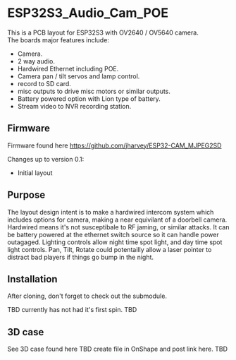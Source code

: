 # ESP32S3_Audio_Cam_POE

This is a PCB layout for ESP32S3 with OV2640 / OV5640 camera.  
The boards major features include:
* Camera.
* 2 way audio.
* Hardwired Ethernet including POE.
* Camera pan / tilt servos and lamp control.
* record to SD card.
* misc outputs to drive misc motors or similar outputs. 
* Battery powered option with Lion type of battery. 
* Stream video to NVR recording station. 

## Firmware
Firmware found here https://github.com/jharvey/ESP32-CAM_MJPEG2SD


Changes up to version 0.1:
* Initial layout

## Purpose

The layout design intent is to make a hardwired intercom system which includes options for camera, making a near equivilant of a doorbell camera. Hardwired means it's not susceptibale to RF jaming, or similar attacks. It can be battery powered at the ethernet switch source so it can handle power outagaged. Lighting controls allow night time spot light, and day time spot light controls. Pan, Tilt, Rotate could potentailly allow a laser pointer to distract bad players if things go bump in the night. 


## Installation
After cloning, don't forget to check out the submodule. 


TBD currently has not had it's first spin. TBD


## 3D case
See 3D case found here
TBD create file in OnShape and post link here. TBD
